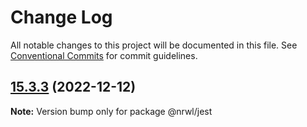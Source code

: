 # Change Log

All notable changes to this project will be documented in this file.
See [Conventional Commits](https://conventionalcommits.org) for commit guidelines.

## [15.3.3](https://github.com/nrwl/nx/compare/15.3.2...15.3.3) (2022-12-12)

**Note:** Version bump only for package @nrwl/jest
